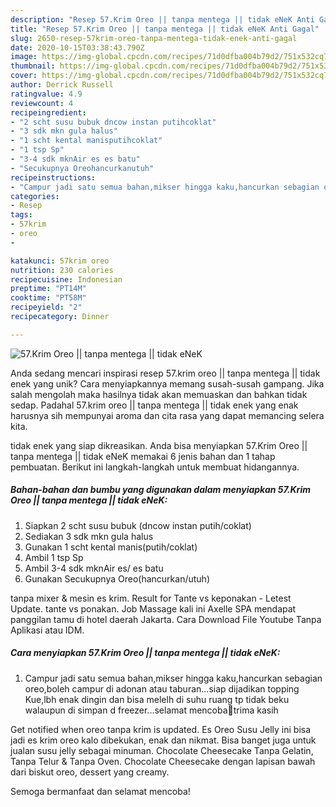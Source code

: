 ```yaml
---
description: "Resep 57.Krim Oreo || tanpa mentega || tidak eNeK Anti Gagal"
title: "Resep 57.Krim Oreo || tanpa mentega || tidak eNeK Anti Gagal"
slug: 2650-resep-57krim-oreo-tanpa-mentega-tidak-enek-anti-gagal
date: 2020-10-15T03:38:43.790Z
image: https://img-global.cpcdn.com/recipes/71d0dfba004b79d2/751x532cq70/57krim-oreo-tanpa-mentega-tidak-enek-foto-resep-utama.jpg
thumbnail: https://img-global.cpcdn.com/recipes/71d0dfba004b79d2/751x532cq70/57krim-oreo-tanpa-mentega-tidak-enek-foto-resep-utama.jpg
cover: https://img-global.cpcdn.com/recipes/71d0dfba004b79d2/751x532cq70/57krim-oreo-tanpa-mentega-tidak-enek-foto-resep-utama.jpg
author: Derrick Russell
ratingvalue: 4.9
reviewcount: 4
recipeingredient:
- "2 scht susu bubuk dncow instan putihcoklat"
- "3 sdk mkn gula halus"
- "1 scht kental manisputihcoklat"
- "1 tsp Sp"
- "3-4 sdk mknAir es es batu"
- "Secukupnya Oreohancurkanutuh"
recipeinstructions:
- "Campur jadi satu semua bahan,mikser hingga kaku,hancurkan sebagian oreo,boleh campur di adonan atau taburan...siap dijadikan topping Kue,lbh enak dingin dan bisa melelh di suhu ruang tp tidak beku walaupun di simpan d freezer...selamat mencoba🙏trima kasih"
categories:
- Resep
tags:
- 57krim
- oreo
- 

katakunci: 57krim oreo  
nutrition: 230 calories
recipecuisine: Indonesian
preptime: "PT14M"
cooktime: "PT58M"
recipeyield: "2"
recipecategory: Dinner

---
```



![57.Krim Oreo || tanpa mentega || tidak eNeK](https://img-global.cpcdn.com/recipes/71d0dfba004b79d2/751x532cq70/57krim-oreo-tanpa-mentega-tidak-enek-foto-resep-utama.jpg)

Anda sedang mencari inspirasi resep 57.krim oreo || tanpa mentega || tidak enek yang unik? Cara menyiapkannya memang susah-susah gampang. Jika salah mengolah maka hasilnya tidak akan memuaskan dan bahkan tidak sedap. Padahal 57.krim oreo || tanpa mentega || tidak enek yang enak harusnya sih mempunyai aroma dan cita rasa yang dapat memancing selera kita.


 tidak enek yang siap dikreasikan. Anda bisa menyiapkan 57.Krim Oreo || tanpa mentega || tidak eNeK memakai 6 jenis bahan dan 1 tahap pembuatan. Berikut ini langkah-langkah untuk membuat hidangannya.

<!--inarticleads1-->

##### Bahan-bahan dan bumbu yang digunakan dalam menyiapkan 57.Krim Oreo || tanpa mentega || tidak eNeK:

1. Siapkan 2 scht susu bubuk (dncow instan putih/coklat)
1. Sediakan 3 sdk mkn gula halus
1. Gunakan 1 scht kental manis(putih/coklat)
1. Ambil 1 tsp Sp
1. Ambil 3-4 sdk mknAir es/ es batu
1. Gunakan Secukupnya Oreo(hancurkan/utuh)


tanpa mixer &amp; mesin es krim. Result for Tante vs keponakan - Letest Update. tante vs ponakan. Job Massage kali ini Axelle SPA mendapat panggilan tamu di hotel daerah Jakarta. Cara Download File Youtube Tanpa Aplikasi atau IDM. 

<!--inarticleads2-->

##### Cara menyiapkan 57.Krim Oreo || tanpa mentega || tidak eNeK:

1. Campur jadi satu semua bahan,mikser hingga kaku,hancurkan sebagian oreo,boleh campur di adonan atau taburan...siap dijadikan topping Kue,lbh enak dingin dan bisa melelh di suhu ruang tp tidak beku walaupun di simpan d freezer...selamat mencoba🙏trima kasih


Get notified when oreo tanpa krim is updated. Es Oreo Susu Jelly ini bisa jadi es krim oreo kalo dibekukan, enak dan nikmat. Bisa banget juga untuk jualan susu jelly sebagai minuman. Chocolate Cheesecake Tanpa Gelatin, Tanpa Telur &amp; Tanpa Oven. Chocolate Cheesecake dengan lapisan bawah dari biskut oreo, dessert yang creamy. 

 Semoga bermanfaat dan selamat mencoba!
